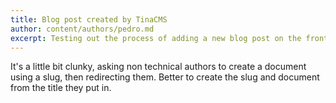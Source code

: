 ```yaml
---
title: Blog post created by TinaCMS
author: content/authors/pedro.md
excerpt: Testing out the process of adding a new blog post on the front end.
---
```

It's a little bit clunky, asking non technical authors to create a document using a  slug, then redirecting them. Better to create the slug and document from the title they put in.
